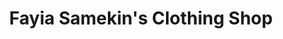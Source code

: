 ---
title: "Fayia Samekin's Clothing Shop"
url: /kailahun/fayia-samekins-clothing-shop/
shop: Kleidung
---